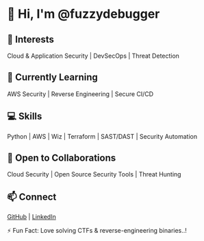 
# 👋 Hi, I'm @fuzzydebugger  

## 👀 Interests  
Cloud & Application Security | DevSecOps | Threat Detection  

## 🌱 Currently Learning  
AWS Security | Reverse Engineering | Secure CI/CD  

## 💻 Skills  
Python | AWS | Wiz | Terraform | SAST/DAST | Security Automation  

## 💞️ Open to Collaborations  
Cloud Security | Open Source Security Tools | Threat Hunting  

## 📫 Connect  
[GitHub](https://github.com/fuzzydebugger) | [LinkedIn](www.linkedin.com/in/ameya-kannurkar) 

⚡ Fun Fact: Love solving CTFs & reverse-engineering binaries..!  




















































